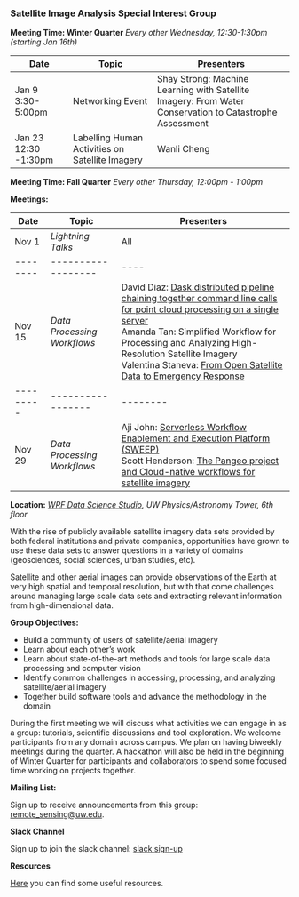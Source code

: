 <link href="assets/css/style.scss" rel="stylesheet">

### Satellite Image Analysis Special Interest Group

**Meeting Time: Winter Quarter** *Every other Wednesday, 12:30-1:30pm (starting Jan 16th)*

|Date      | Topic | Presenters |
|----------|-------| -----------|
|Jan 9 3:30-5:00pm | Networking Event| Shay Strong: Machine Learning with Satellite Imagery: From Water Conservation to Catastrophe Assessment|
|Jan 23 12:30 -1:30pm |Labelling Human Activities on Satellite Imagery| Wanli Cheng |




**Meeting Time: Fall Quarter**  *Every other Thursday, 12:00pm - 1:00pm*

**Meetings:**

|Date   | Topic | Presenters|
|-------|-------|-----------|
| Nov 1 | *Lightning Talks* | All|
|--------|------------------|----|
| Nov 15 |  *Data Processing Workflows* | David Diaz: [Dask.distributed pipeline chaining together command line calls for point cloud processing on a single server](https://github.com/Ecotrust/pyFIRS/tree/master/pyFIRS/examples)<br/>Amanda Tan: Simplified Workflow for Processing and Analyzing High-Resolution Satellite Imagery<br/>Valentina Staneva: [From Open Satellite Data to Emergency Response](https://github.com/valentina-s/presentations/blob/master/Staneva_Valentina_Workflow.pdf)|
|---------|-----------------|--------|
|Nov 29| *Data Processing Workflows*| Aji John: [Serverless Workflow Enablement and Execution Platform (SWEEP)]() <br/> Scott Henderson: [The Pangeo project and Cloud-native workflows for satellite imagery]()|


**Location:** *[WRF Data Science Studio](https://www.google.com/maps/place/eScience+Institute/@47.6536832,-122.3135565,16z/data=!4m5!3m4!1s0x549014f277b0f15d:0x7c2434f079426d8c!8m2!3d47.6533665!4d-122.3117848), UW Physics/Astronomy Tower, 6th floor*


With the rise of publicly available satellite imagery data sets provided by both federal institutions and private companies, opportunities have grown to use these data sets to answer questions in a variety of domains (geosciences, social sciences, urban studies, etc).

Satellite and other aerial images can provide observations of the Earth at very high spatial and temporal resolution, but with that come challenges around managing large scale data sets and extracting relevant information from high-dimensional data. 

**Group Objectives:**

* Build a community of users of satellite/aerial imagery 
* Learn about each other’s work
* Learn about state-of-the-art methods and tools for large scale data processing and computer vision
* Identify common challenges in accessing, processing, and analyzing satellite/aerial imagery
* Together build software tools and advance the methodology in the domain


During the first meeting we will discuss what activities we can engage in as a group: tutorials, scientific discussions and tool exploration. We welcome participants from any domain across campus. We plan on having biweekly meetings during the quarter. A hackathon will also be held in the beginning of Winter Quarter for participants and collaborators to spend some focused time working on projects together.

**Mailing List:**

Sign up to receive announcements from this group: [remote_sensing@uw.edu](http://mailman11.u.washington.edu/mailman/listinfo/remote_sensing).

**Slack Channel**

Sign up to join the slack channel: [slack sign-up](https://join.slack.com/t/sat-image-analysis/)

**Resources**

[Here](https://uwescience.github.io/sat-image-analysis/resources.html) you can find some useful resources.


